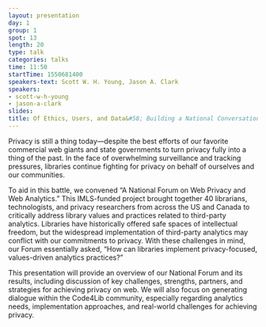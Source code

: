 ```yaml
---
layout: presentation
day: 1
group: 1
spot: 13
length: 20
type: talk
categories: talks
time: 11:50
startTime: 1550681400
speakers-text: Scott W. H. Young, Jason A. Clark
speakers:
- scott-w-h-young
- jason-a-clark
slides:
title: Of Ethics, Users, and Data&#58; Building a National Conversation for Web Privacy and Web Analytics
---
```

Privacy is still a thing today—despite the best efforts of our favorite commercial web giants and state governments to turn privacy fully into a thing of the past. In the face of overwhelming surveillance and tracking pressures, libraries continue fighting for privacy on behalf of ourselves and our communities.

To aid in this battle, we convened “A National Forum on Web Privacy and Web Analytics.” This IMLS-funded project brought together 40 librarians, technologists, and privacy researchers from across the US and Canada to critically address library values and practices related to third-party analytics. Libraries have historically offered safe spaces of intellectual freedom, but the widespread implementation of third-party analytics may conflict with our commitments to privacy. With these challenges in mind, our Forum essentially asked, “How can libraries implement privacy-focused, values-driven analytics practices?”

This presentation will provide an overview of our National Forum and its results, including discussion of key challenges, strengths, partners, and strategies for achieving privacy on web. We will also focus on generating dialogue within the Code4Lib community, especially regarding analytics needs, implementation approaches, and real-world challenges for achieving privacy.
